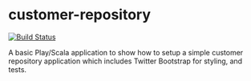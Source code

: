 customer-repository
===================

[![Build Status](https://travis-ci.org/vivrichards600/customer-repository.svg?branch=master)](https://travis-ci.org/vivrichards600/customer-repository)

A basic Play/Scala application to show how to setup a simple customer repository application which includes Twitter Bootstrap for styling, and tests.
